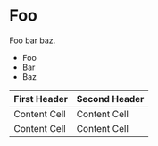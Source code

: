 # Foo

Foo bar baz.

- Foo
- Bar
- Baz

| First Header  | Second Header |
| ------------- | ------------- |
| Content Cell  | Content Cell  |
| Content Cell  | Content Cell  |
